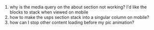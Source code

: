 
1. why is the media query on the about section not working? 
I'd like the blocks to stack when viewed on mobile
3. how to make the usps section stack into a singular column on mobile?
4. how can I stop other content loading before my pic animation?